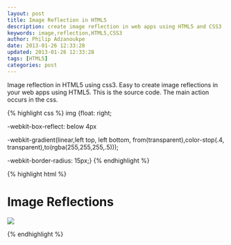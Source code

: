 ```yaml
---
layout: post
title: Image Reflection in HTML5
description: create image reflection in web apps using HTML5 and CSS3
keywords: image,reflection,HTML5,CSS3
author: Philip Adzanoukpe
date: 2013-01-26 12:33:28
updated: 2013-01-26 12:33:28
tags: [HTML5]
categories: post
---
```


Image reflection in HTML5 using css3. Easy to create image reflections in your web apps using HTML5. This is the source code. The main action occurs in the css.

{% highlight css %}
img {float: right;

-webkit-box-reflect: below 4px

-webkit-gradient(linear,left top, left bottom, from(transparent),color-stop(.4, transparent),to(rgba(255,255,255,.5)));

-webkit-border-radius: 15px;}
{% endhighlight %}

{% highlight html %}
<h1>Image Reflections</h1>
<p><img src="images/img1.jpg"></p>
{% endhighlight %}
